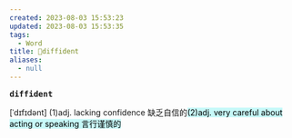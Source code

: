 ```yaml
---
created: 2023-08-03 15:53:23
updated: 2023-08-03 15:53:35
tags:
  - Word
title: 📖diffident
aliases:
  - null
---
```


<pre><strong>diffident</strong></pre>
[ˈdɪfɪdənt]
(1)adj. lacking confidence 缺乏⾃信的<mark style="background: #ABF7F7A6;">(2)adj. very careful about acting or speaking ⾔⾏谨慎的</mark>
